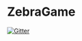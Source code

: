 # ZebraGame

[![Gitter](https://badges.gitter.im/Join%20Chat.svg)](https://gitter.im/JakeSiegers/ZebraGame?utm_source=badge&utm_medium=badge&utm_campaign=pr-badge&utm_content=badge)